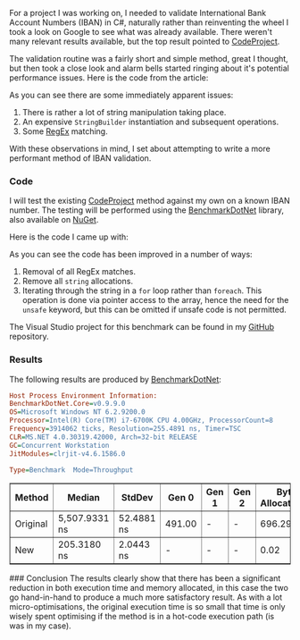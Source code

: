 For a project I was working on, I needed to validate International Bank Account Numbers (IBAN) in C#, naturally rather than reinventing the wheel I took a look on Google to see what was already available.  There weren't many relevant results available, but the top result pointed to [CodeProject](http://www.codeproject.com/Tips/775696/IBAN-Validator).

The validation routine was a fairly short and simple method, great I thought, but then took a close look and alarm bells started ringing about it's potential performance issues.  Here is the code from the article:
<script src="https://gist.github.com/grahamsmoore/03e5013039e93002a73cbddc6b1730fb.js"></script>

As you can see there are some immediately apparent issues:
1. There is rather a lot of string manipulation taking place.
2. An expensive `StringBuilder` instantiation and subsequent operations.
3. Some [RegEx](https://en.wikipedia.org/wiki/Regular_expression) matching.

With these observations in mind, I set about attempting to write a more performant method of IBAN validation.

### Code
I will test the existing [CodeProject](http://www.codeproject.com/) method against my own on a known IBAN number.  The testing will be performed using the [BenchmarkDotNet](https://github.com/PerfDotNet/BenchmarkDotNet) library, also available on [NuGet](https://www.nuget.org/).

Here is the code I came up with:
<script src="https://gist.github.com/grahamsmoore/3d44de1506f6e46a09099f8256799b5c.js"></script>

As you can see the code has been improved in a number of ways:
1. Removal of all RegEx matches.
2. Remove all `string` allocations.
3. Iterating through the string in a `for` loop rather than `foreach`.  This operation is done via pointer access to the array, hence the need for the `unsafe` keyword, but this can be omitted if unsafe code is not permitted.

The Visual Studio project for this benchmark can be found in my [GitHub](https://github.com/grahamsmoore/IBANValidation) repository.

### Results
The following results are produced by [BenchmarkDotNet](https://github.com/PerfDotNet/BenchmarkDotNet):
```ini
Host Process Environment Information:
BenchmarkDotNet.Core=v0.9.9.0
OS=Microsoft Windows NT 6.2.9200.0
Processor=Intel(R) Core(TM) i7-6700K CPU 4.00GHz, ProcessorCount=8
Frequency=3914062 ticks, Resolution=255.4891 ns, Timer=TSC
CLR=MS.NET 4.0.30319.42000, Arch=32-bit RELEASE
GC=Concurrent Workstation
JitModules=clrjit-v4.6.1586.0

Type=Benchmark  Mode=Throughput
```
<table border="1" style="width:auto">
  <tr>
    <th>Method</th>
    <th>Median</th> 
    <th>StdDev</th>
    <th>Gen 0</th>
    <th>Gen 1</th>
    <th>Gen 2</th>
    <th>Bytes Allocated/Op</th>
  </tr>
  <tr>
    <td>Original</td>
    <td>5,507.9331 ns</td> 
    <td>52.4881 ns</td>
    <td>491.00</td>
    <td>-</td>
    <td>-</td>
    <td>696.29</td>
  </tr>  
<tr>
    <td>New</td>
    <td>205.3180 ns</td> 
    <td>2.0443 ns</td>
    <td>-</td>
    <td>-</td>
    <td>-</td>
    <td>0.02</td>
  </tr>
</table>
### Conclusion
The results clearly show that there has been a significant reduction in both execution time and memory allocated, in this case the two go hand-in-hand to produce a much more satisfactory result.  As with a lot micro-optimisations, the original execution time is so small that time is only wisely spent optimising if the method is in a hot-code execution path (is was in my case).
